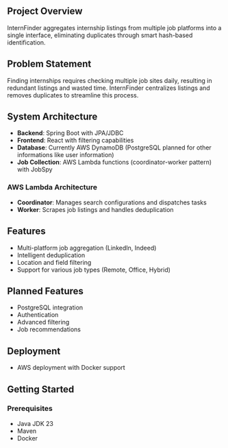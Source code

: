 ## Project Overview
InternFinder aggregates internship listings from multiple job platforms into a single interface, eliminating duplicates through smart hash-based identification.

## Problem Statement
Finding internships requires checking multiple job sites daily, resulting in redundant listings and wasted time. InternFinder centralizes listings and removes duplicates to streamline this process.

## System Architecture

- **Backend**: Spring Boot with JPA/JDBC
- **Frontend**: React with filtering capabilities
- **Database**: Currently AWS DynamoDB (PostgreSQL planned for other informations like user information)
- **Job Collection**: AWS Lambda functions (coordinator-worker pattern) with JobSpy

### AWS Lambda Architecture
- **Coordinator**: Manages search configurations and dispatches tasks
- **Worker**: Scrapes job listings and handles deduplication

## Features
- Multi-platform job aggregation (LinkedIn, Indeed)
- Intelligent deduplication
- Location and field filtering
- Support for various job types (Remote, Office, Hybrid)

## Planned Features
- PostgreSQL integration 
- Authentication
- Advanced filtering
- Job recommendations

## Deployment
- AWS deployment with Docker support

## Getting Started

### Prerequisites
- Java JDK 23
- Maven 
- Docker

